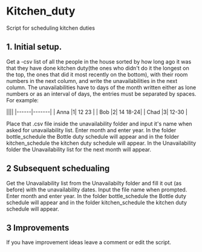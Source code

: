 # Kitchen_duty
Script for scheduling kitchen duties
## 1. Initial setup.
Get a -csv list of all the people in the house sorted by how long ago it was that they have done kitchen duty(the ones who didn't do it the longest on the top, the ones that did it most recently on the bottom), with their room numbers in the next column, and write the unavailabilities in the next column. The unavailabilities have to days of the month written either as lone numbers or as an interval of days, the entries must be separated by spaces. For example:

||||
|------|-------|
| Anna |1| 12 23 |
| Bob  |2| 14 18-24|
| Chad |3| 12-30   |

Place that .csv file inside the unavailability folder and input it's name when asked for unavailability list. Enter month and enter year.
In the folder bottle_schedule the Bottle duty schedule will appear and in the folder kitchen_schedule the kitchen duty schedule will appear. In the Unavailability folder the Unavailability list for the next month will appear.
## 2 Subsequent schedualing
Get the Unavailability list from the Unavailabilty folder and fill it out (as before) with the unavailability dates. Input the file name when prompted. Enter month and enter year.
In the folder bottle_schedule the Bottle duty schedule will appear and in the folder kitchen_schedule the kitchen duty schedule will appear.
## 3 Improvements
If you have improvement ideas leave a comment or edit the script.
